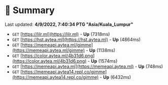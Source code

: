 # 📖 Summary
Last updated: **4/9/2022, 7:40:34 PTG "Asia/Kuala_Lumpur"**

- `GET` [https://lilr.ml](https://lilr.ml) - **Up** (7318ms)
- `GET` [https://hst.aytea.ml](https://hst.aytea.ml) - **Up** (4864ms)
- `GET` [https://memeapi.aytea.ml/gimme](https://memeapi.aytea.ml/gimme) - **Up** (1138ms)
- `GET` [https://color.aytea.ml/4b31d6.png](https://color.aytea.ml/4b31d6.png) - **Up** (1574ms)
- `GET` [https://memeapi.aytea.ml](https://memeapi.aytea.ml) - **Up** (748ms)
- `GET` [https://memeapi.aytea14.repl.co/gimme](https://memeapi.aytea14.repl.co/gimme) - **Up** (6432ms)
